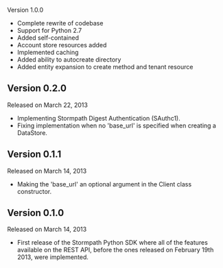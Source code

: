 Version 1.0.0

- Complete rewrite of codebase
- Support for Python 2.7
- Added self-contained
- Account store resources added
- Implemented caching
- Added ability to autocreate directory
- Added entity expansion to create method and tenant resource


Version 0.2.0
-------------

Released on March 22, 2013

- Implementing Stormpath Digest Authentication (SAuthc1).
- Fixing implementation when no 'base_url' is specified when creating a DataStore.

Version 0.1.1
-------------

Released on March 14, 2013

- Making the 'base_url' an optional argument in the Client class constructor.

Version 0.1.0
-------------

Released on March 14, 2013

- First release of the Stormpath Python SDK where all of the features available on the REST API, before the ones released on February 19th 2013, were implemented.
